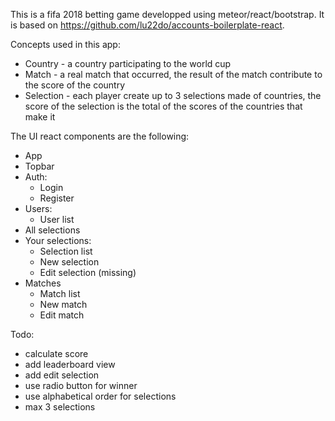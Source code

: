 This is a fifa 2018 betting game developped using meteor/react/bootstrap. It is based on https://github.com/lu22do/accounts-boilerplate-react.

Concepts used in this app:
- Country - a country participating to the world cup
- Match - a real match that occurred, the result of the match contribute to the score of the country  
- Selection - each player create up to 3 selections made of countries, the score of the selection is the total of the scores of the countries that make it  

The UI react components are the following:
- App
- Topbar
- Auth:
  - Login
  - Register
- Users:
  - User list
- All selections  
- Your selections:
  - Selection list
  - New selection
  - Edit selection (missing)
- Matches
  - Match list
  - New match
  - Edit match

Todo:
- calculate score
- add leaderboard view
- add edit selection
- use radio button for winner
- use alphabetical order for selections
- max 3 selections
